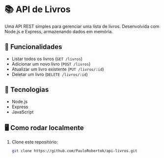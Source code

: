 # 📚 API de Livros

Uma API REST simples para gerenciar uma lista de livros. Desenvolvida com Node.js e Express, armazenando dados em memória.

## 🚀 Funcionalidades

- Listar todos os livros (`GET /livros`)
- Adicionar um novo livro (`POST /livros`)
- Atualizar um livro existente (`PUT /livros/:id`)
- Deletar um livro (`DELETE /livros/:id`)

## 🧰 Tecnologias

- Node.js
- Express
- JavaScript

## 🖥️ Como rodar localmente

1. Clone este repositório:
   ```bash
   git clone https://github.com/PauloRobertok/api-livros.git
